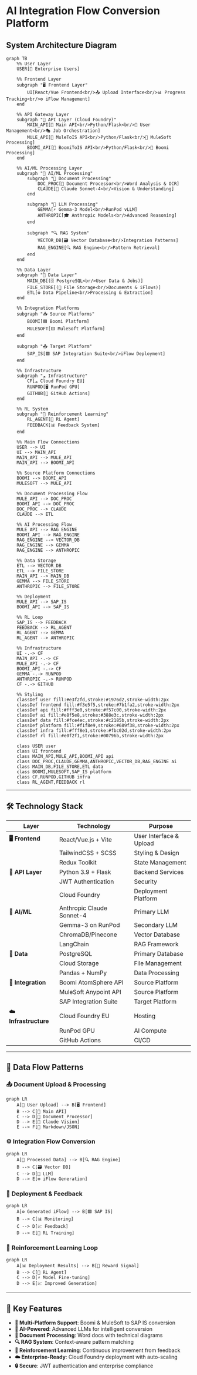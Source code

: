 # AI Integration Flow Conversion Platform
## System Architecture Diagram

```mermaid
graph TB
    %% User Layer
    USER[👥 Enterprise Users]

    %% Frontend Layer
    subgraph "🖥️ Frontend Layer"
        UI[React/Vue Frontend<br/>📤 Upload Interface<br/>📊 Progress Tracking<br/>⚙️ iFlow Management]
    end

    %% API Gateway Layer
    subgraph "🔗 API Layer (Cloud Foundry)"
        MAIN_API[🎯 Main API<br/>Python/Flask<br/>👤 User Management<br/>🎭 Job Orchestration]
        MULE_API[🔄 MuleToIS API<br/>Python/Flask<br/>🔧 MuleSoft Processing]
        BOOMI_API[🔄 BoomiToIS API<br/>Python/Flask<br/>🔧 Boomi Processing]
    end

    %% AI/ML Processing Layer
    subgraph "🤖 AI/ML Processing"
        subgraph "📄 Document Processing"
            DOC_PROC[📝 Document Processor<br/>Word Analysis & OCR]
            CLAUDE[🧠 Claude Sonnet-4<br/>Vision & Understanding]
        end

        subgraph "🎯 LLM Processing"
            GEMMA[⚡ Gemma-3 Model<br/>RunPod vLLM]
            ANTHROPIC[🎓 Anthropic Models<br/>Advanced Reasoning]
        end

        subgraph "🔍 RAG System"
            VECTOR_DB[🗃️ Vector Database<br/>Integration Patterns]
            RAG_ENGINE[🔍 RAG Engine<br/>Pattern Retrieval]
        end
    end

    %% Data Layer
    subgraph "💾 Data Layer"
        MAIN_DB[(🗄️ PostgreSQL<br/>User Data & Jobs)]
        FILE_STORE[(📁 File Storage<br/>Documents & iFlows)]
        ETL[⚙️ Data Pipeline<br/>Processing & Extraction]
    end

    %% Integration Platforms
    subgraph "📥 Source Platforms"
        BOOMI[🟦 Boomi Platform]
        MULESOFT[🟨 MuleSoft Platform]
    end

    subgraph "📤 Target Platform"
        SAP_IS[🟩 SAP Integration Suite<br/>iFlow Deployment]
    end

    %% Infrastructure
    subgraph "☁️ Infrastructure"
        CF[☁️ Cloud Foundry EU]
        RUNPOD[🖥️ RunPod GPU]
        GITHUB[🔄 GitHub Actions]
    end

    %% RL System
    subgraph "🔄 Reinforcement Learning"
        RL_AGENT[🎯 RL Agent]
        FEEDBACK[📊 Feedback System]
    end

    %% Main Flow Connections
    USER --> UI
    UI --> MAIN_API
    MAIN_API --> MULE_API
    MAIN_API --> BOOMI_API

    %% Source Platform Connections
    BOOMI --> BOOMI_API
    MULESOFT --> MULE_API

    %% Document Processing Flow
    MULE_API --> DOC_PROC
    BOOMI_API --> DOC_PROC
    DOC_PROC --> CLAUDE
    CLAUDE --> ETL

    %% AI Processing Flow
    MULE_API --> RAG_ENGINE
    BOOMI_API --> RAG_ENGINE
    RAG_ENGINE --> VECTOR_DB
    RAG_ENGINE --> GEMMA
    RAG_ENGINE --> ANTHROPIC

    %% Data Storage
    ETL --> VECTOR_DB
    ETL --> FILE_STORE
    MAIN_API --> MAIN_DB
    GEMMA --> FILE_STORE
    ANTHROPIC --> FILE_STORE

    %% Deployment
    MULE_API --> SAP_IS
    BOOMI_API --> SAP_IS

    %% RL Loop
    SAP_IS --> FEEDBACK
    FEEDBACK --> RL_AGENT
    RL_AGENT --> GEMMA
    RL_AGENT --> ANTHROPIC

    %% Infrastructure
    UI -.-> CF
    MAIN_API -.-> CF
    MULE_API -.-> CF
    BOOMI_API -.-> CF
    GEMMA -.-> RUNPOD
    ANTHROPIC -.-> RUNPOD
    CF -.-> GITHUB

    %% Styling
    classDef user fill:#e3f2fd,stroke:#1976d2,stroke-width:2px
    classDef frontend fill:#f3e5f5,stroke:#7b1fa2,stroke-width:2px
    classDef api fill:#fff3e0,stroke:#f57c00,stroke-width:2px
    classDef ai fill:#e8f5e8,stroke:#388e3c,stroke-width:2px
    classDef data fill:#fce4ec,stroke:#c2185b,stroke-width:2px
    classDef platform fill:#f1f8e9,stroke:#689f38,stroke-width:2px
    classDef infra fill:#fff8e1,stroke:#fbc02d,stroke-width:2px
    classDef rl fill:#e0f2f1,stroke:#00796b,stroke-width:2px

    class USER user
    class UI frontend
    class MAIN_API,MULE_API,BOOMI_API api
    class DOC_PROC,CLAUDE,GEMMA,ANTHROPIC,VECTOR_DB,RAG_ENGINE ai
    class MAIN_DB,FILE_STORE,ETL data
    class BOOMI,MULESOFT,SAP_IS platform
    class CF,RUNPOD,GITHUB infra
    class RL_AGENT,FEEDBACK rl
```

---

## 🛠️ Technology Stack

| Layer | Technology | Purpose |
|-------|------------|---------|
| **🖥️ Frontend** | React/Vue.js + Vite | User Interface & Upload |
| | TailwindCSS + SCSS | Styling & Design |
| | Redux Toolkit | State Management |
| **🔗 API Layer** | Python 3.9 + Flask | Backend Services |
| | JWT Authentication | Security |
| | Cloud Foundry | Deployment Platform |
| **🤖 AI/ML** | Anthropic Claude Sonnet-4 | Primary LLM |
| | Gemma-3 on RunPod | Secondary LLM |
| | ChromaDB/Pinecone | Vector Database |
| | LangChain | RAG Framework |
| **💾 Data** | PostgreSQL | Primary Database |
| | Cloud Storage | File Management |
| | Pandas + NumPy | Data Processing |
| **🔌 Integration** | Boomi AtomSphere API | Source Platform |
| | MuleSoft Anypoint API | Source Platform |
| | SAP Integration Suite | Target Platform |
| **☁️ Infrastructure** | Cloud Foundry EU | Hosting |
| | RunPod GPU | AI Compute |
| | GitHub Actions | CI/CD |

---

## 🔄 Data Flow Patterns

### 📤 **Document Upload & Processing**
```mermaid
graph LR
    A[👤 User Upload] --> B[🖥️ Frontend]
    B --> C[🎯 Main API]
    C --> D[📝 Document Processor]
    D --> E[🧠 Claude Vision]
    E --> F[📄 Markdown/JSON]
```

### ⚙️ **Integration Flow Conversion**
```mermaid
graph LR
    A[📄 Processed Data] --> B[🔍 RAG Engine]
    B --> C[🗃️ Vector DB]
    C --> D[🤖 LLM]
    D --> E[⚙️ iFlow Generation]
```

### 🚀 **Deployment & Feedback**
```mermaid
graph LR
    A[⚙️ Generated iFlow] --> B[🟩 SAP IS]
    B --> C[📊 Monitoring]
    C --> D[📈 Feedback]
    D --> E[🎯 RL Training]
```

### 🔄 **Reinforcement Learning Loop**
```mermaid
graph LR
    A[📊 Deployment Results] --> B[🎯 Reward Signal]
    B --> C[🤖 RL Agent]
    C --> D[⚡ Model Fine-tuning]
    D --> E[📈 Improved Generation]
```

---

## 🎯 Key Features

- **🔄 Multi-Platform Support**: Boomi & MuleSoft to SAP IS conversion
- **🤖 AI-Powered**: Advanced LLMs for intelligent conversion
- **📄 Document Processing**: Word docs with technical diagrams
- **🔍 RAG System**: Context-aware pattern matching
- **🎯 Reinforcement Learning**: Continuous improvement from feedback
- **☁️ Enterprise-Ready**: Cloud Foundry deployment with auto-scaling
- **🔒 Secure**: JWT authentication and enterprise compliance
